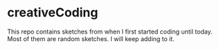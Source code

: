 # creativeCoding
This repo contains sketches from when I first started coding until today. Most of them are random sketches. I will keep adding to it. 
